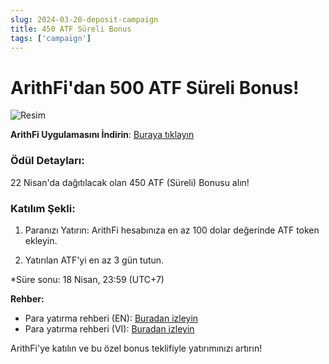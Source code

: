 ```yaml
---
slug: 2024-03-20-deposit-campaign
title: 450 ATF Süreli Bonus
tags: ['campaign']
---
```


# ArithFi'dan 500 ATF Süreli Bonus!

![Resim](https://nftstorage.link/ipfs/bafybeidbutmif7p45p6oiifrqnxfqqj7l6vst3vwudwkwh7qpafmnrm76q)

**ArithFi Uygulamasını İndirin**: [Buraya tıklayın](https://arithfi.com/download.html?code=web)

### Ödül Detayları:

22 Nisan'da dağıtılacak olan 450 ATF (Süreli) Bonusu alın!

### Katılım Şekli:

1. Paranızı Yatırın: ArithFi hesabınıza en az 100 dolar değerinde ATF token ekleyin.

2. Yatırılan ATF'yi en az 3 gün tutun.

*Süre sonu: 18 Nisan, 23:59 (UTC+7)

**Rehber:**

- Para yatırma rehberi (EN): [Buradan izleyin](https://www.youtube.com/watch?v=Mcr1bTsPTK4)  
- Para yatırma rehberi (VI): [Buradan izleyin](https://t.me/ArithFiVietnamese/26)

ArithFi'ye katılın ve bu özel bonus teklifiyle yatırımınızı artırın!
